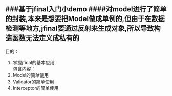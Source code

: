 ###基于jfinal入门小demo
####对model进行了简单的封装,本来是想要把Model做成单例的,但由于在数据检测等地方,jfinal要通过反射来生成对象,所以导致构造函数无法定义成私有的
------
目的：<br/>
1. 掌握jfinal的基本应用<br/>
包含内容：<br/>
1. Model的简单使用<br/>
2. Validator的简单使用<br/>
3. Interceptor的简单使用<br/>
